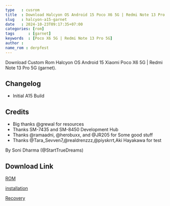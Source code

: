 ```yaml
---
type   : cusrom
title  : Download Halcyon OS Android 15 Poco X6 5G | Redmi Note 13 Pro 5G
slug   : halcyon-a15-garnet
date   : 2024-10-23T09:17:35+07:00
categories: [rom]
tags      : [garnet]
keywords  : [Poco X6 5G | Redmi Note 13 Pro 5G]
author : 
name_rom : derpfest
---
```


Download Custom Rom Halcyon OS Android 15 Xiaomi Poco X6 5G | Redmi Note 13 Pro 5G (garnet).

## Changelog
- Initial A15 Build

## Credits
- Big thanks @grewal for resources
- Thanks SM-7435 and SM-8450 Development Hub
- Thanks @ramaadni, @herobuxx,  and @JR205 for Some good stuff
- Thanks @Tara_Sevven7,@realdrenzzz,@piyskrrt,Aki Hayakawa for test

By Soni Dharma (@StartTrueDreams)


## Download Link
[ROM](https://www.pling.com/p/1685941/)

[installation](https://telegra.ph/Gapps-Rom-installation-10-18)

[Recovery](https://orangefox.download/id-ID/device/garnet)

